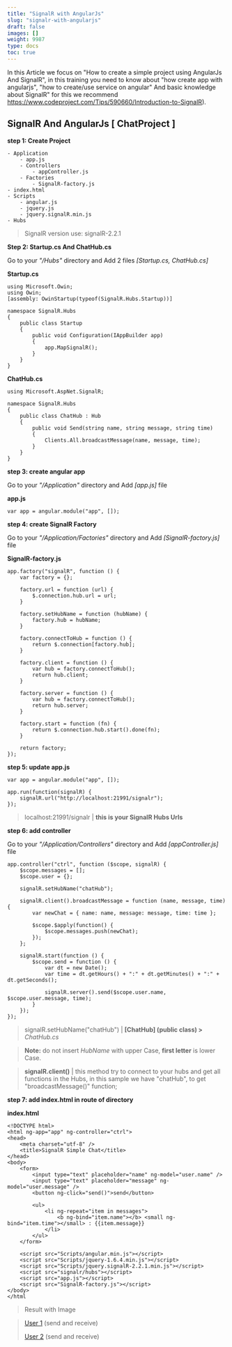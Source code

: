 ```yaml
---
title: "SignalR with AngularJs"
slug: "signalr-with-angularjs"
draft: false
images: []
weight: 9987
type: docs
toc: true
---
```


In this Article we focus on "How to create a simple project using AngularJs And SignalR",
in this training you need to know about "how create app with angularjs", "how to create/use service on angular" And basic knowledge about SignalR" for this we recommend https://www.codeproject.com/Tips/590660/Introduction-to-SignalR).

## SignalR And AngularJs [ ChatProject ]
**step 1: Create Project**

    - Application
        - app.js
        - Controllers
            - appController.js
        - Factories
            - SignalR-factory.js
    - index.html
    - Scripts
        - angular.js
        - jquery.js
        - jquery.signalR.min.js
    - Hubs

> SignalR version use: signalR-2.2.1


**Step 2: Startup.cs And ChatHub.cs**

Go to your *"/Hubs"* directory and Add 2 files *[Startup.cs, ChatHub.cs]*

**Startup.cs**

    using Microsoft.Owin;
    using Owin;
    [assembly: OwinStartup(typeof(SignalR.Hubs.Startup))]

    namespace SignalR.Hubs
    {
        public class Startup
        {
            public void Configuration(IAppBuilder app)
            {
                app.MapSignalR();
            }
        }
    }

**ChatHub.cs**

    using Microsoft.AspNet.SignalR;

    namespace SignalR.Hubs
    {
        public class ChatHub : Hub
        {
            public void Send(string name, string message, string time)
            {
                Clients.All.broadcastMessage(name, message, time);
            }
        }
    }

**step 3: create angular app**

Go to your *"/Application"* directory and Add *[app.js]* file 

**app.js**

    var app = angular.module("app", []);

**step 4: create SignalR Factory**

Go to your *"/Application/Factories"* directory and Add *[SignalR-factory.js]* file 


**SignalR-factory.js**

    app.factory("signalR", function () {
        var factory = {};
    
        factory.url = function (url) {
            $.connection.hub.url = url;
        }
    
        factory.setHubName = function (hubName) {
            factory.hub = hubName;
        }
    
        factory.connectToHub = function () {
            return $.connection[factory.hub];
        }
    
        factory.client = function () {
            var hub = factory.connectToHub();
            return hub.client;
        }
    
        factory.server = function () {
            var hub = factory.connectToHub();
            return hub.server;
        }
    
        factory.start = function (fn) {
            return $.connection.hub.start().done(fn);
        }
    
        return factory;
    });


**step 5: update app.js**


    var app = angular.module("app", []);
    
    app.run(function(signalR) {
        signalR.url("http://localhost:21991/signalr");
    });

> localhost:21991/signalr | **this is your SignalR Hubs Urls**


**step 6: add controller**

Go to your *"/Application/Controllers"* directory and Add *[appController.js]* file 

    app.controller("ctrl", function ($scope, signalR) {
        $scope.messages = [];
        $scope.user = {};
    
        signalR.setHubName("chatHub");
    
        signalR.client().broadcastMessage = function (name, message, time) {
            var newChat = { name: name, message: message, time: time };
    
            $scope.$apply(function() {
                $scope.messages.push(newChat);
            });
        };
    
        signalR.start(function () {
            $scope.send = function () {
                var dt = new Date();
                var time = dt.getHours() + ":" + dt.getMinutes() + ":" + dt.getSeconds();
    
                signalR.server().send($scope.user.name, $scope.user.message, time);
            }
        });
    });

> signalR.setHubName("chatHub") | **[ChatHub] (public class) >** *ChatHub.cs*

> **Note:** do not insert *HubName* with upper Case, **first letter** is lower Case.

> **signalR.client()** | this method try to connect to your hubs and get all functions in the Hubs, in this sample we have "chatHub", to get "broadcastMessage()" function;



**step 7: add index.html in route of directory**

**index.html**

    <!DOCTYPE html>
    <html ng-app="app" ng-controller="ctrl">
    <head>
        <meta charset="utf-8" />
        <title>SignalR Simple Chat</title>
    </head>
    <body>
        <form>
            <input type="text" placeholder="name" ng-model="user.name" />
            <input type="text" placeholder="message" ng-model="user.message" />
            <button ng-click="send()">send</button>
    
            <ul>
                <li ng-repeat="item in messages">
                    <b ng-bind="item.name"></b> <small ng-bind="item.time"></small> : {{item.message}}
                </li>
            </ul>
        </form>

        <script src="Scripts/angular.min.js"></script>
        <script src="Scripts/jquery-1.6.4.min.js"></script>
        <script src="Scripts/jquery.signalR-2.2.1.min.js"></script>
        <script src="signalr/hubs"></script>
        <script src="app.js"></script>
        <script src="SignalR-factory.js"></script>
    </body>
    </html

>  Result with Image

> [User 1][1] (send and receive)
> 
>  [User 2][2] (send and receive)


  [1]: https://i.stack.imgur.com/slA02.jpg
  [2]: https://i.stack.imgur.com/zwvIf.jpg

